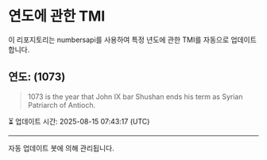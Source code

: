 
# 연도에 관한 TMI

이 리포지토리는 numbersapi를 사용하여 특정 년도에 관한 TMI를 자동으로 업데이트합니다.

## 연도: (1073)
> 1073 is the year that John IX bar Shushan ends his term as Syrian Patriarch of Antioch.

⏳ 업데이트 시간: 2025-08-15 07:43:17 (UTC)

---
자동 업데이트 봇에 의해 관리됩니다.
